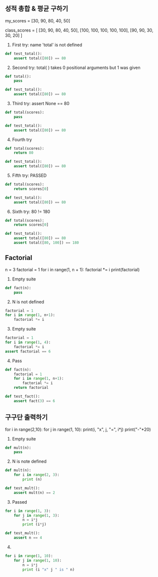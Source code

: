 ## 성적 총합 & 평균 구하기

my_scores = [30, 90, 80, 40, 50]

class_scores = [
    [30, 90, 80, 40, 50],
    [100, 100, 100, 100, 100],
    [90, 90, 30, 30, 20]
]

1. First try: name 'total' is not defined
```py
def test_total():
    assert total([80]) == 80
```

2. Second try: total( ) takes 0 positional arguments but 1 was given
```py
def total():
    pass

def test_total():
    assert total([80]) == 80
```

3. Third try: assert None == 80
```py
def total(scores):
    pass

def test_total():
    assert total([80]) == 80
```

4. Fourth try
```py
def total(scores):
    return 80

def test_total():
    assert total([80]) == 80
```

5. Fifth try: PASSED
```py
def total(scores):
    return scores[0]

def test_total():
    assert total([80]) == 80
```

6. Sixth try: 80 != 180
```py
def total(scores):
    return scores[0]

def test_total():
    assert total([80]) == 80
    assert total([80, 100]) == 180
```


## Factorial
n = 3
factorial = 1
for i in range(1, n + 1):
    factorial *= i
print(factorial)


1. Empty suite
```py
def fact(n):
    pass
```

2. N is not defined
```py
factorial = 1
for i in range(1, n+1):
    factorial *= i
```

3. Empty suite
```py
factorial = 1
for i in range(1, 4):
    factorial *= i
assert factorial == 6
```

4. Pass
```py
def fact(n):
    factorial = 1
    for i in range(1, n+1):
        factorial *= i
    return factorial

def test_fact():
    assert fact(3) == 6
``` 


## 구구단 출력하기
for i in range(2,10):
   for j in range(1, 10):
       print(i, "x", j, "=", i*j)
   print("-"*20)

1. Empty suite
```py
def mult(n):
    pass
```

2. N is note defined
```py
def mult(n):
    for i in range(2, 3):
        print (n)

def test_mult():
    assert mult(n) == 2
```

3. Passed
```py
for i in range(1, 3):
    for j in range(1, 3):
        n = i*j
        print (i*j)

def test_mult():
    assert n == 4
```

4. 
```py
for i in range(1, 10):
    for j in range(1, 10):
        n = i*j
        print (i "x" j " is " n)
```